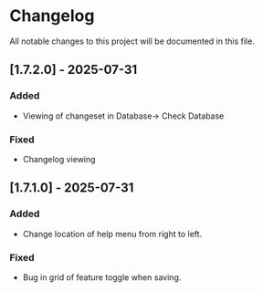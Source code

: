 # Changelog

All notable changes to this project will be documented in this file.

## [1.7.2.0] - 2025-07-31
### Added
- Viewing of changeset in Database-> Check Database

### Fixed
- Changelog viewing

## [1.7.1.0] - 2025-07-31
### Added
- Change location of help menu from right to left.

### Fixed
- Bug in grid of feature toggle when saving.
